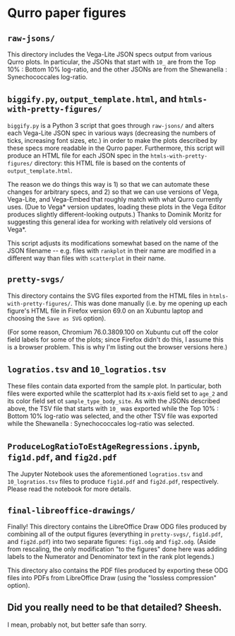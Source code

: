 # Qurro paper figures
## `raw-jsons/`
This directory includes the Vega-Lite JSON specs output from various Qurro
plots. In particular, the JSONs that start with `10_` are from the Top 10% :
Bottom 10% log-ratio, and the other JSONs are from the Shewanella :
Synechococcales log-ratio.

## `biggify.py`, `output_template.html`, and `htmls-with-pretty-figures/`
`biggify.py` is a Python 3 script that goes through `raw-jsons/` and alters
each Vega-Lite JSON spec in various ways (decreasing the numbers of ticks,
increasing font sizes, etc.) in order to make the plots described by these specs
more readable in the Qurro paper.
Furthermore, this script will produce an HTML file for each JSON spec in the
`htmls-with-pretty-figures/` directory: this HTML file is based on the contents
of `output_template.html`.

The reason we do things this way is 1) so that we can automate these changes
for arbitrary specs, and 2) so that we can use versions of Vega, Vega-Lite, and
Vega-Embed that roughly match with what Qurro currently uses. (Due to Vega\*
version updates, loading these plots in the Vega Editor produces slightly
different-looking outputs.) Thanks to Dominik Moritz for suggesting this
general idea for working with relatively old versions of Vega\*.

This script adjusts its modifications somewhat based on the name of the
JSON filename -- e.g. files with `rankplot` in their name are modified in a
different way than files with `scatterplot` in their name.

## `pretty-svgs/`
This directory contains the SVG files exported from the HTML files in
`htmls-with-pretty-figures/`. This was done manually (i.e. by me opening up
each figure's HTML file in Firefox version 69.0 on an Xubuntu laptop and
choosing the `Save as SVG` option).

(For some reason, Chromium 76.0.3809.100 on Xubuntu cut off the color field
labels for some of the plots; since Firefox didn't do this, I assume this is a
browser problem. This is why I'm listing out the browser versions here.)

## `logratios.tsv` and `10_logratios.tsv`
These files contain data exported from the sample plot. In particular, both
files were exported while the scatterplot had its x-axis field set to `age_2`
and its color field set ot `sample_type_body_site`.
As with the JSONs described above, the TSV file that starts with `10_` was
exported while the Top 10% : Bottom 10% log-ratio was selected, and the
other TSV file was exported while the Shewanella : Synechococcales log-ratio
was selected.

## `ProduceLogRatioToEstAgeRegressions.ipynb`, `fig1d.pdf`, and `fig2d.pdf`
The Jupyter Notebook uses the aforementioned `logratios.tsv` and
`10_logratios.tsv` files to produce `fig1d.pdf` and `fig2d.pdf`, respectively.
Please read the notebook for more details.

## `final-libreoffice-drawings/`
Finally! This directory contains the LibreOffice Draw ODG files produced by
combining all of the output figures (everything in `pretty-svgs/`,
`fig1d.pdf`, and `fig2d.pdf`) into two separate figures: `fig1.odg` and
`fig2.odg`. (Aside from rescaling, the only modification "to the
figures" done here was adding labels to the Numerator and Denominator text in
the rank plot legends.)

This directory also contains the PDF files produced by exporting these ODG
files into PDFs from LibreOffice Draw (using the "lossless compression" option).

## Did you really need to be that detailed? Sheesh.
I mean, probably not, but better safe than sorry.
